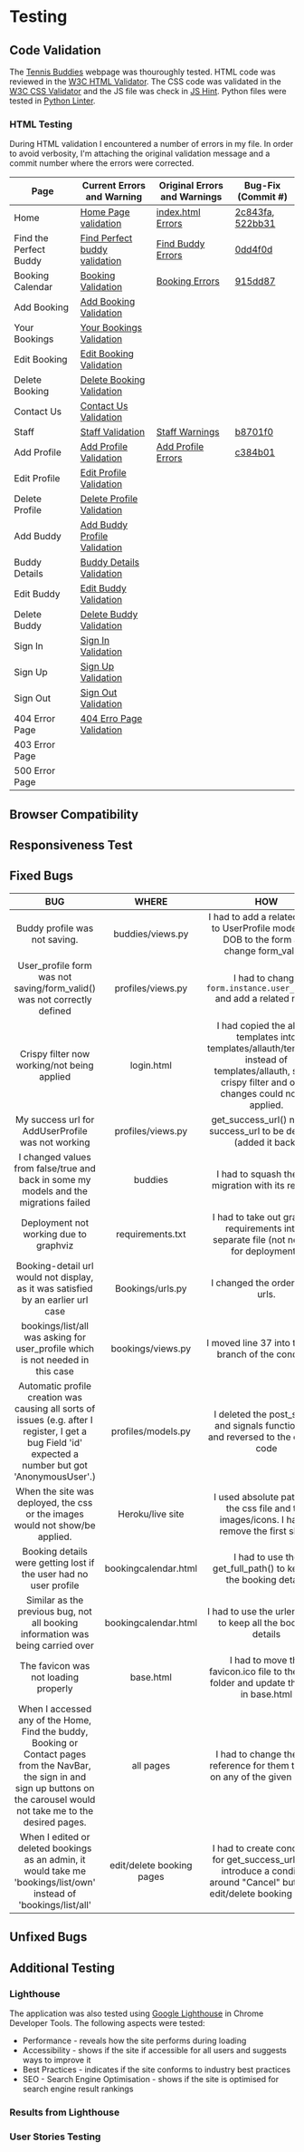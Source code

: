 # Testing

## Code Validation

The [Tennis Buddies](https://tennis-buddies.herokuapp.com/) webpage was thouroughly tested. HTML code was reviewed in the [W3C HTML Validator](https://validator.w3.org). The CSS code was validated in the [W3C CSS Validator](https://jigsaw.w3.org/css-validator/) and the JS file was check in [JS Hint](https://jshint.com/). Python files were tested in [Python Linter](https://pep8ci.herokuapp.com/#).  

<!-- All errors were corrected and HTML, JS and CSS files currently have no errors. -->
### HTML Testing
During HTML validation I encountered a number of errors in my file. In order to avoid verbosity, I'm attaching the original validation message and a commit number where the errors were corrected. 

| Page | Current Errors and Warning | Original Errors and Warnings | Bug-Fix (Commit #)
| ---- | ---------- | --------- |  ---------- |
| Home | [Home Page validation](./testing-images/index_html_no_errors.png) | [index.html Errors](./testing-images/homepage_html_validation_errors.png)  | [2c843fa](https://github.com/lucia2007/tennis_buddies/commit/2c843fa7a82dca807c5b41020fd5433524763c75), [522bb31](https://github.com/lucia2007/tennis_buddies/commit/522bb3181c1df4854706dbbc2a55d40e24438dd2)  |
| Find the Perfect Buddy | [Find Perfect buddy validation](./testing-images/perfect_buddy_no_errors.png) | [Find Buddy Errors](testing-images/perfect_buddy_no_errors.png)  | [0dd4f0d](https://github.com/lucia2007/tennis_buddies/commit/0dd4f0d99bacc93a8cd09d5bcc8bb4af4a5e7bb7) |
| Booking Calendar | [Booking Validation](./testing-images/booking_calendar_html_no_errors.png) |  [Booking Errors](testing-images/booking_calendar_html_validation_errors.png) | [915dd87](https://github.com/lucia2007/tennis_buddies/commit/915dd87d5b811a77238837d4c9b7dd11ffdd1cff)
| Add Booking | [Add Booking Validation](./testing-images/add_booking_html_no_errors.png) |
| Your Bookings | [Your Bookings Validation](./testing-images/your_bookings_html_no_errors.png) |
| Edit Booking | [Edit Booking Validation](./testing-images/edit_booking_html_no_errors.png)
| Delete Booking | [Delete Booking Validation](./testing-images/delete_booking_html_no_errors.png)
| Contact Us | [Contact Us Validation](./testing-images/contact_us_html_no_errors.png) |
| Staff | [Staff Validation](./testing-images/staff_html_no_errors.png) | [Staff Warnings](./testing-images/staff_html_validation_errors.png) | [b8701f0](https://github.com/lucia2007/tennis_buddies/commit/b8701f0bc0e4ca7d0ff80c6d359e60cba6bc2586)
| Add Profile | [Add Profile Validation](./testing-images/add_profile_html_no_errors.png) | [Add Profile Errors](testing-images/add_booking_html_validation_errors.png) |[c384b01](https://github.com/lucia2007/tennis_buddies/commit/c384b01e1bab7c0ff42ee35e859859aa6765ae53)
| Edit Profile | [Edit Profile Validation](./testing-images/edit_profile_html_no_errors.png) |
| Delete Profile | [Delete Profile Validation](./testing-images/delete_profile_html_no_errors.png) |
| Add Buddy  | [Add Buddy Profile Validation](./testing-images/add_buddy_html_no_errors.png) |
| Buddy Details | [Buddy Details Validation](./testing-images/buddy_details_html_no_errors.png)  |
| Edit Buddy | [Edit Buddy Validation](./testing-images/edit_buddy_html_no_errors.png) |
| Delete Buddy | [Delete Buddy Validation](./testing-images/delete_buddy_html_no_errors.png) |
| Sign In | [Sign In Validation](./testing-images/sign_in_html_no_errors.png) |
| Sign Up | [Sign Up Validation](./testing-images/sign_up_html_no_errors.png) |
| Sign Out | [Sign Out Validation](./testing-images/sign_out_html_no_errors.png) |
| 404 Error Page |[404 Erro Page Validation](./testing-images/404_html_no_errors.png)
| 403 Error Page |
| 500 Error Page |


## Browser Compatibility
## Responsiveness Test
## Fixed Bugs

|                                        BUG                                       | WHERE |                                      HOW                                      |                   COMMIT                   |
|:--------------------------------------------------------------------------------:|:-----:|:-----------------------------------------------------------------------------:|:------------------------------------------:|
| Buddy profile was not saving.                                                    | buddies/views.py  | I had to add a related name to UserProfile model. Add DOB to the form and change form_valid()| [b616b94](https://github.com/lucia2007/tennis_buddies/commit/b616b9436146f435f4df4fe6318a580a01364792)  |
| User_profile form was not saving/form_valid() was not correctly defined          | profiles/views.py | I had to change `form.instance.user_profile` and add a related name.| [946720c](https://github.com/lucia2007/tennis_buddies/commit/946720c1e774fdb4be1f857466e5ecd9fd478b50)  |
| Crispy filter now working/not being applied                                      | login.html        | I had copied the allauth templates into templates/allauth/templates instead of templates/allauth, so the crispy filter and other changes could not be applied.                                                   | [d706a2b](https://github.com/lucia2007/tennis_buddies/commit/d706a2b5b50d20f392f361e8ec42966fd6f9c85f)  |
| My success url for AddUserProfile was not working                                | profiles/views.py | get_success_url() needed success_url to be declared (added it back)| [c51e1ef](https://github.com/lucia2007/tennis_buddies/commit/c51e1efa9f88281ca5e17c890f0f55e6e49f1247)
| I changed values from false/true and back in some my models and the migrations failed  | buddies    | I had to squash the bad migration with its reversal                 | [9521f88](https://github.com/lucia2007/tennis_buddies/commit/9521f886d05014ce8aa90b643f2126d869f49c08)  |
| Deployment not working due to graphviz                                           | requirements.txt  | I had to take out graphviz requirements into a separate file (not needed for deployment.)                                                  | [bb8530b](https://github.com/lucia2007/tennis_buddies/commit/bb8530b42a94f0f6434e5e89ae1d529178bbb315)  |
| Booking-detail url would not display, as it was satisfied by an earlier url case | Bookings/urls.py  |  I changed the order of the urls.                                  | [088bed5](https://github.com/lucia2007/tennis_buddies/commit/088bed5865f233ec00542c085b8ba66a7ba12e6c)  |
| bookings/list/all was asking for user_profile which is not needed in this case   | bookings/views.py | I moved line 37 into the else branch of the condition              | [fc3f324](https://github.com/lucia2007/tennis_buddies/commit/fc3f3245cf1bf0cdbf2e4ab6b42f87578bdac351)  |
| Automatic profile creation was causing all sorts of issues (e.g. after I register, I get a bug Field 'id' expected a number but got 'AnonymousUser'.)     | profiles/models.py     | I deleted the post_save() and signals functionality and reversed to the original code | [91daf23](https://github.com/lucia2007/tennis_buddies/commit/91daf2333f91048b728944962bcaa9763c03e418)  |
| When the site was deployed, the css or the images would not show/be applied.     | Heroku/live site  | I used absolute paths for the css file and the images/icons. I had to remove the first slash. | [a1691a8](https://github.com/lucia2007/tennis_buddies/commit/a1691a8d23e04f8391af204889abdc47572105db)  |
| Booking details were getting lost if the user had no user profile                |  bookingcalendar.html    |  I had to use the get_full_path() to keep all the booking details | [08d1a63](https://github.com/lucia2007/tennis_buddies/commit/08d1a6303bea935cbcf4b75d41de59632bf635ce)  |
| Similar as the previous bug, not all booking information was being carried over  |  bookingcalendar.html    |  I had to use the urlencode() to keep all the booking details | [08d1a63](https://github.com/lucia2007/tennis_buddies/commit/08d1a6303bea935cbcf4b75d41de59632bf635ce)  | [d5a3ae7](https://github.com/lucia2007/tennis_buddies/commit/d5a3ae7148f9d0b1e5bb37de101fbc1319007621)
| The favicon was not loading properly                                             |  base.html   |  I had to move the favicon.ico file to the static folder and update the path in base.html  |[65c2731](https://github.com/lucia2007/tennis_buddies/commit/65c27313286e41ee3a22b13eabb22f0d8cdf7cc8)
| When I accessed any of the Home, Find the buddy, Booking or Contact pages from the NavBar, the sign in and sign up buttons on the carousel would not take me to the desired pages.      |  all pages   | I had to change the href reference for them to work on any of the given pages.   |[ae15a3d](https://github.com/lucia2007/tennis_buddies/commit/ae15a3daab39b7201c2f3f81aa94bf8072c2546f)
| When I edited or deleted bookings as an admin, it would take me 'bookings/list/own' instead of 'bookings/list/all'  |  edit/delete booking pages   | I had to create conditions for get_success_url() and introduce a condition around "Cancel" button on edit/delete booking pages. |[1bf5cf5](https://github.com/lucia2007/tennis_buddies/commit/1bf5cf5f23787d7ee08663e49e1257bb9f792dc1)

## Unfixed Bugs

## Additional Testing
### Lighthouse

The application was also tested using [Google Lighthouse](https://developers.google.com/web/tools/lighthouse) in Chrome Developer Tools. The following aspects were tested:

- Performance - reveals how the site performs during loading
- Accessibility - shows if the site if accessible for all users and suggests ways to improve it
- Best Practices - indicates if the site conforms to industry best practices
- SEO - Search Engine Optimisation - shows if the site is optimised for search engine result rankings

### Results from Lighthouse

### User Stories Testing